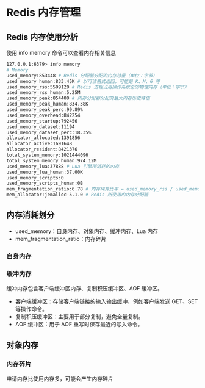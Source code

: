 # Redis 内存管理


## Redis 内存使用分析

使用 info memory 命令可以查看内存相关信息

```sh
127.0.0.1:6379> info memory
# Memory
used_memory:853448 # Redis 分配器分配的内存总量（单位：字节）
used_memory_human:833.45K # 以可读格式返回，可能是 K、M、G 等
used_memory_rss:5509120 # Redis 进程占用操作系统总的物理内存（单位：字节）
used_memory_rss_human:5.25M
used_memory_peak:854400 # 内存分配器分配的最大内存历史峰值
used_memory_peak_human:834.38K
used_memory_peak_perc:99.89%
used_memory_overhead:842254
used_memory_startup:792456
used_memory_dataset:11194
used_memory_dataset_perc:18.35%
allocator_allocated:1391856
allocator_active:1691648
allocator_resident:8421376
total_system_memory:1021444096
total_system_memory_human:974.12M
used_memory_lua:37888 # Lua 引擎所消耗的内存
used_memory_lua_human:37.00K
used_memory_scripts:0
used_memory_scripts_human:0B
mem_fragmentation_ratio:6.78 # 内存碎片比率 = used_memory_rss / used_memory
mem_allocator:jemalloc-5.1.0 # Redis 所使用的内存分配器
```

## 内存消耗划分

* used_memory：自身内存、对象内存、缓冲内存、Lua 内存
* mem_fragmentation_ratio：内存碎片

### 自身内存

### 缓冲内存

缓冲内存包含客户端缓冲区内存、复制积压缓冲区、AOF 缓冲区。

* 客户端缓冲区：存储客户端链接的输入输出缓冲，例如客户端发送 GET、SET 等操作命令。
* 复制积压缓冲区：主要用于部分复制，避免全量复制。
* AOF 缓冲区：用于 AOF 重写时保存最近的写入命令。

## 对象内存

### 内存碎片

申请内存比使用内存多，可能会产生内存碎片